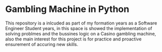 # Gambling Machine in Python
This repository is a inlcuded as part of my formation years as a Software Engineer Student years, in this space is showed the implementation of solving problmes and the bussines logic on a Casino gambling machine, also the main interest for this project is for practice and proactive ensurement of accuring new skills.

